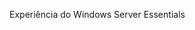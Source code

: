 <Token xmlns:xlink="http://www.w3.org/1999/xlink">Experiência do Windows Server Essentials</Token>

<!--HONumber=Mar16_HO1-->


